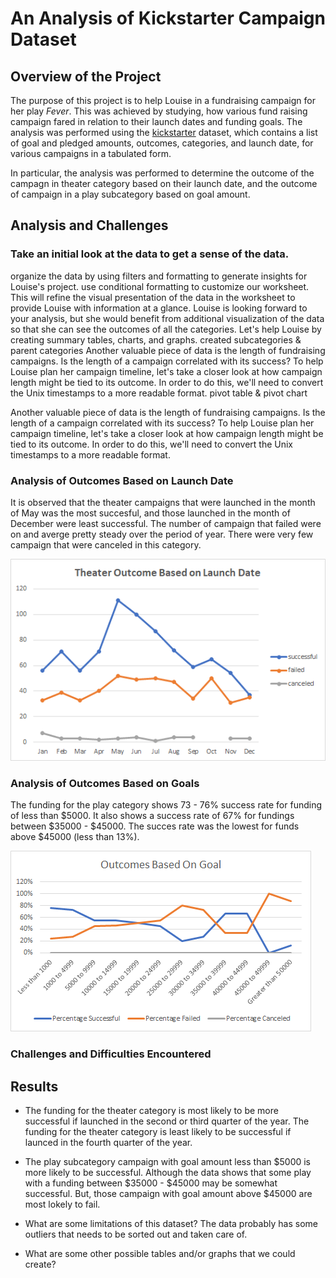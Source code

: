 # An Analysis of Kickstarter Campaign Dataset

## Overview of the Project
The purpose of this project is to help Louise in a fundraising campaign for her play *Fever*. This was achieved by studying, how various fund raising campaign fared in relation to their launch dates and funding goals. The analysis was performed using the [kickstarter](/Kickstarter_Challenge.xlxs) dataset, which contains a list of goal and pledged amounts, outcomes, categories, and launch date, for various campaigns in a tabulated form. 

In particular, the analysis was performed to determine the outcome of the campagn in theater category based on their launch date, and the outcome of campaign in a play subcategory based on goal amount.



## Analysis and Challenges
### Take an initial look at the data to get a sense of the data.
organize the data by using filters and formatting to generate insights for Louise's project.
use conditional formatting to customize our worksheet. This will refine the visual presentation of the data in the worksheet to provide Louise with information at a glance.
Louise is looking forward to your analysis, but she would benefit from additional visualization of the data so that she can see the outcomes of all the categories. Let's help Louise by creating summary tables, charts, and graphs.
created subcategories & parent categories
Another valuable piece of data is the length of fundraising campaigns. Is the length of a campaign correlated with its success? To help Louise plan her campaign timeline, let's take a closer look at how campaign length might be tied to its outcome. In order to do this, we'll need to convert the Unix timestamps to a more readable format.
pivot table & pivot chart

Another valuable piece of data is the length of fundraising campaigns. Is the length of a campaign correlated with its success? To help Louise plan her campaign timeline, let's take a closer look at how campaign length might be tied to its outcome. In order to do this, we'll need to convert the Unix timestamps to a more readable format.

### Analysis of Outcomes Based on Launch Date
It is observed that the theater campaigns that were launched in the month of May was the most succesful, and those launched in the month of December were least successful. The number of campaign that failed were on and averge pretty steady over the period of year. There were very few campaign that were canceled in this category.

![Figure 1](/resources/Theater_Outcomes_vs_Launch.png)

### Analysis of Outcomes Based on Goals
The funding for the play category shows 73 - 76% success rate for funding of less than $5000. It also shows a success rate of 67% for fundings between $35000 - $45000. The succes rate was the lowest for funds above $45000 (less than 13%).

![Figure 2](/resources/Outcomes_vs_Goals.png)
### Challenges and Difficulties Encountered

## Results

- The funding for the theater category is most likely to be more successful if launched in the second or third quarter of the year.
   The funding for the theater category is least likely to be successful if launced in the fourth quarter of the year.
   
- The play subcategory campaign with goal amount less than $5000 is more likely to be successful. Although the data shows that some play with a funding between $35000 - $45000 may be somewhat successful. But, those campaign with goal amount above $45000 are most lokely to fail. 


- What are some limitations of this dataset?
   The data probably has some outliers that needs to be sorted out and taken care of.   

- What are some other possible tables and/or graphs that we could create?
